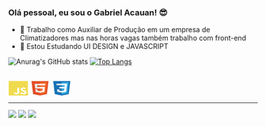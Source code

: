 ### Olá pessoal, eu sou o Gabriel Acauan! 😎

- 🔭 Trabalho como Auxiliar de Produção em um empresa de Climatizadores mas nas horas vagas também trabalho com front-end 
- 🌱 Estou Estudando UI DESIGN e JAVASCRIPT

![Anurag's GitHub stats](https://github-readme-stats.vercel.app/api?username=GabrielAcauan&show_icons=true&theme=radical)
[![Top Langs](https://github-readme-stats.vercel.app/api/top-langs/?username=GabrielAcauan&layout=compact&theme=radical)](https://github.com/anuraghazra/github-readme-stats)
<div style="display: inline_block"><br>
  <img align="center" alt="Gabriel-Js" height="30" width="40" src="https://raw.githubusercontent.com/devicons/devicon/master/icons/javascript/javascript-plain.svg">
  <img align="center" alt="Gabriel-HTML" height="30" width="40" src="https://raw.githubusercontent.com/devicons/devicon/master/icons/html5/html5-original.svg">
  <img align="center" alt="Gabriel-CSS" height="30" width="40" src="https://raw.githubusercontent.com/devicons/devicon/master/icons/css3/css3-original.svg">
</div>
<hr>
<div> 
  <a href="https://instagram.com/ga_acauan" target="_blank"><img src="https://img.shields.io/badge/-Instagram-%23E4405F?style=for-the-badge&logo=instagram&logoColor=white" target="_blank"></a> 
  <a href = "mailto:gabrielacauan.dev@gmail.com"><img src="https://img.shields.io/badge/-Gmail-%23333?style=for-the-badge&logo=gmail&logoColor=white" target="_blank"></a>
  <a href="https://www.linkedin.com/in/gabriel-acauan-b6253b23b/" target="_blank"><img src="https://img.shields.io/badge/-LinkedIn-%230077B5?style=for-the-badge&logo=linkedin&logoColor=white" target="_blank"></a> 
  
</div>
